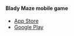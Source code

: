 #### Blady Maze mobile game
 - [App Store](https://apps.apple.com/us/app/color-ball-puzzle-maze-games/id1601083190)
 - [Google Play](https://play.google.com/store/apps/details?id=com.MazingLabCo.MazesForever&hl=en_US&gl=US)


